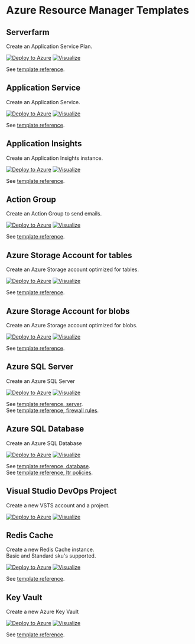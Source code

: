 # Azure Resource Manager Templates

## Serverfarm

Create an Application Service Plan.

[![Deploy to Azure](https://azuredeploy.net/deploybutton.png)](https://portal.azure.com/#create/Microsoft.Template/uri/https%3A%2F%2Fraw.githubusercontent.com%2FLateral-Pathfinder%2Farm-templates%2Fmaster%2Ftemplates%2FMicrosoft.Web.serverfarms.json)
[![Visualize](http://armviz.io/visualizebutton.png)](http://armviz.io/#/?load=https%3A%2F%2Fraw.githubusercontent.com%2FLateral-Pathfinder%2Farm-templates%2Fmaster%2Ftemplates%2FMicrosoft.Web.serverfarms.json)

See [template reference](https://docs.microsoft.com/en-us/azure/templates/microsoft.web/serverfarms).

## Application Service

Create an Application Service.

[![Deploy to Azure](https://azuredeploy.net/deploybutton.png)](https://portal.azure.com/#create/Microsoft.Template/uri/https%3A%2F%2Fraw.githubusercontent.com%2FLateral-Pathfinder%2Farm-templates%2Fmaster%2Ftemplates%2FMicrosoft.Web.sites.json)
[![Visualize](http://armviz.io/visualizebutton.png)](http://armviz.io/#/?load=https%3A%2F%2Fraw.githubusercontent.com%2FLateral-Pathfinder%2Farm-templates%2Fmaster%2Ftemplates%2FMicrosoft.Web.sites.json)

See [template reference](https://docs.microsoft.com/en-us/azure/templates/microsoft.web/sites).

## Application Insights

Create an Application Insights instance.  

[![Deploy to Azure](https://azuredeploy.net/deploybutton.png)](https://portal.azure.com/#create/Microsoft.Template/uri/https%3A%2F%2Fraw.githubusercontent.com%2FLateral-Pathfinder%2Farm-templates%2Fmaster%2Ftemplates%2FMicrosoft.Insights.Components.json)
[![Visualize](http://armviz.io/visualizebutton.png)](http://armviz.io/#/?load=https%3A%2F%2Fraw.githubusercontent.com%2FLateral-Pathfinder%2Farm-templates%2Fmaster%2Ftemplates%2FMicrosoft.Insights.Components.json)

See [template reference](https://docs.microsoft.com/en-us/azure/templates/microsoft.insights/components).  

## Action Group

Create an Action Group to send emails.  

[![Deploy to Azure](https://azuredeploy.net/deploybutton.png)](https://portal.azure.com/#create/Microsoft.Template/uri/https%3A%2F%2Fraw.githubusercontent.com%2FLateral-Pathfinder%2Farm-templates%2Fmaster%2Ftemplates%2FMicrosoft.Insights.ActionGroups.sendEmail.json)
[![Visualize](http://armviz.io/visualizebutton.png)](http://armviz.io/#/?load=https%3A%2F%2Fraw.githubusercontent.com%2FLateral-Pathfinder%2Farm-templates%2Fmaster%2Ftemplates%2FMicrosoft.Insights.ActionGroups.sendEmail.json)

See [template reference](https://docs.microsoft.com/en-us/azure/templates/microsoft.insights/actiongroups).  

## Azure Storage Account for tables

Create an Azure Storage account optimized for tables.  

[![Deploy to Azure](https://azuredeploy.net/deploybutton.png)](https://portal.azure.com/#create/Microsoft.Template/uri/https%3A%2F%2Fraw.githubusercontent.com%2FLateral-Pathfinder%2Farm-templates%2Fmaster%2Ftemplates%2FMicrosoft.Storage.storageAccounts.tables.json)
[![Visualize](http://armviz.io/visualizebutton.png)](http://armviz.io/#/?load=https%3A%2F%2Fraw.githubusercontent.com%2FLateral-Pathfinder%2Farm-templates%2Fmaster%2Ftemplates%2FMicrosoft.Storage.storageAccounts.tables.json)

See [template reference](https://docs.microsoft.com/en-us/azure/templates/microsoft.storage/storageaccounts).  

## Azure Storage Account for blobs

Create an Azure Storage account optimized for blobs.  

[![Deploy to Azure](https://azuredeploy.net/deploybutton.png)](https://portal.azure.com/#create/Microsoft.Template/uri/https%3A%2F%2Fraw.githubusercontent.com%2FLateral-Pathfinder%2Farm-templates%2Fmaster%2Ftemplates%2FMicrosoft.Storage.storageAccounts.blobs.json)
[![Visualize](http://armviz.io/visualizebutton.png)](http://armviz.io/#/?load=https%3A%2F%2Fraw.githubusercontent.com%2FLateral-Pathfinder%2Farm-templates%2Fmaster%2Ftemplates%2FMicrosoft.Storage.storageAccounts.blobs.json)

See [template reference](https://docs.microsoft.com/en-us/azure/templates/microsoft.storage/storageaccounts).  

## Azure SQL Server

Create an Azure SQL Server  

[![Deploy to Azure](https://azuredeploy.net/deploybutton.png)](https://portal.azure.com/#create/Microsoft.Template/uri/https%3A%2F%2Fraw.githubusercontent.com%2FLateral-Pathfinder%2Farm-templates%2Fmaster%2Ftemplates%2FMicrosoft.Sql.server.json)
[![Visualize](http://armviz.io/visualizebutton.png)](http://armviz.io/#/?load=https%3A%2F%2Fraw.githubusercontent.com%2FLateral-Pathfinder%2Farm-templates%2Fmaster%2Ftemplates%2FMicrosoft.Sql.server.json)

See [template reference, server](https://docs.microsoft.com/en-us/azure/templates/microsoft.sql/servers).    
See [template reference, firewall rules](https://docs.microsoft.com/en-us/azure/templates/microsoft.sql/servers/firewallrules).   

## Azure SQL Database

Create an Azure SQL Database  

[![Deploy to Azure](https://azuredeploy.net/deploybutton.png)](https://portal.azure.com/#create/Microsoft.Template/uri/https%3A%2F%2Fraw.githubusercontent.com%2FLateral-Pathfinder%2Farm-templates%2Fmaster%2Ftemplates%2FMicrosoft.Sql.database.json)
[![Visualize](http://armviz.io/visualizebutton.png)](http://armviz.io/#/?load=https%3A%2F%2Fraw.githubusercontent.com%2FLateral-Pathfinder%2Farm-templates%2Fmaster%2Ftemplates%2FMicrosoft.Sql.database.json)

See [template reference, database](https://docs.microsoft.com/en-us/azure/templates/microsoft.sql/servers/databases).  
See [template reference, ltr policies](https://docs.microsoft.com/en-us/azure/templates/microsoft.sql/servers/databases/backuplongtermretentionpolicies).  

## Visual Studio DevOps Project

Create a new VSTS account and a project.

[![Deploy to Azure](https://azuredeploy.net/deploybutton.png)](https://portal.azure.com/#create/Microsoft.Template/uri/https%3A%2F%2Fraw.githubusercontent.com%2FLateral-Pathfinder%2Farm-templates%2Fmaster%2Ftemplates%2FMicrosoft.VisualStudio.account.project.json)
[![Visualize](http://armviz.io/visualizebutton.png)](http://armviz.io/#/?load=https%3A%2F%2Fraw.githubusercontent.com%2FLateral-Pathfinder%2Farm-templates%2Fmaster%2Ftemplates%2FMicrosoft.VisualStudio.account.project.json)

## Redis Cache

Create a new Redis Cache instance.  
Basic and Standard sku's supported.

[![Deploy to Azure](https://azuredeploy.net/deploybutton.png)](https://portal.azure.com/#create/Microsoft.Template/uri/https%3A%2F%2Fraw.githubusercontent.com%2FLateral-Pathfinder%2Farm-templates%2Fmaster%2Ftemplates%2FMicrosoft.Cache.Redis.json)
[![Visualize](http://armviz.io/visualizebutton.png)](http://armviz.io/#/?load=https%3A%2F%2Fraw.githubusercontent.com%2FLateral-Pathfinder%2Farm-templates%2Fmaster%2Ftemplates%2FMicrosoft.Cache.Redis.json)

See [template reference](https://docs.microsoft.com/en-us/azure/templates/microsoft.cache/redis).  

## Key Vault

Create a new Azure Key Vault

[![Deploy to Azure](https://azuredeploy.net/deploybutton.png)](https://portal.azure.com/#create/Microsoft.Template/uri/https%3A%2F%2Fraw.githubusercontent.com%2FLateral-Pathfinder%2Farm-templates%2Fmaster%2Ftemplates%2FMicrosoft.KeyVault.vaults.json)
[![Visualize](http://armviz.io/visualizebutton.png)](http://armviz.io/#/?load=https%3A%2F%2Fraw.githubusercontent.com%2FLateral-Pathfinder%2Farm-templates%2Fmaster%2Ftemplates%2FMicrosoft.KeyVault.vaults.json)

See [template reference](https://docs.microsoft.com/en-us/azure/templates/microsoft.keyvault/vaults).